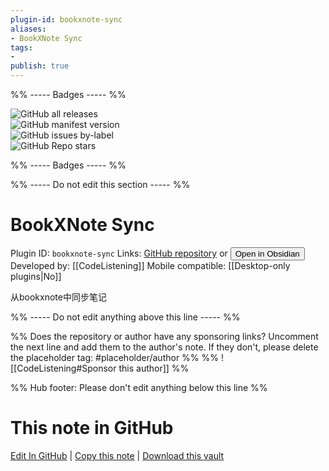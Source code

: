```yaml
---
plugin-id: bookxnote-sync
aliases:
- BookXNote Sync
tags: 
- 
publish: true
---
```


%% ----- Badges ----- %%

![GitHub all releases](https://img.shields.io/github/downloads/CodeListening/obsidian-bookxnote/total?color=573E7A&logo=github&style=for-the-badge)   
![GitHub manifest version](https://img.shields.io/github/manifest-json/v/CodeListening/obsidian-bookxnote?color=573E7A&logo=github&style=for-the-badge)   
![GitHub issues by-label](https://img.shields.io/github/issues/CodeListening/obsidian-bookxnote/help%20wanted?color=573E7A&logo=github&style=for-the-badge)   
![GitHub Repo stars](https://img.shields.io/github/stars/CodeListening/obsidian-bookxnote?color=573E7A&logo=github&style=for-the-badge)

%% ----- Badges ----- %%

%% ----- Do not edit this section ----- %%

# BookXNote Sync

Plugin ID: `bookxnote-sync`
Links: [GitHub repository](https://github.com/CodeListening/obsidian-bookxnote) or [<button id=HH>Open in Obsidian</button>](obsidian://show-plugin?id=bookxnote-sync)
Developed by: [[CodeListening]]
Mobile compatible: [[Desktop-only plugins|No]]

从bookxnote中同步笔记

%% ----- Do not edit anything above this line ----- %% 

%% Does the repository or author have any sponsoring links? Uncomment the next line and add them to the author's note. If they don't, please delete the placeholder tag: #placeholder/author %%
%% ![[CodeListening#Sponsor this author]] %%

%% Hub footer: Please don't edit anything below this line %%

# This note in GitHub

<span class="git-footer">[Edit In GitHub](https://github.dev/obsidian-community/obsidian-hub/blob/main/02%20-%20Community%20Expansions/02.05%20All%20Community%20Expansions/Plugins/bookxnote-sync.md "git-hub-edit-note") | [Copy this note](https://raw.githubusercontent.com/obsidian-community/obsidian-hub/main/02%20-%20Community%20Expansions/02.05%20All%20Community%20Expansions/Plugins/bookxnote-sync.md "git-hub-copy-note") | [Download this vault](https://github.com/obsidian-community/obsidian-hub/archive/refs/heads/main.zip "git-hub-download-vault") </span>
